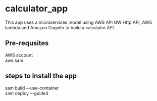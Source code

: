 # calculator_app

This app uses a microservices model using AWS API GW Http API, AWS lambda and Amazon Cognito to build a calculator API. 

## Pre-requsites 

AWS account  
aws sam 

## steps to install the app

sam build --use-container  
sam deploy --guided 

